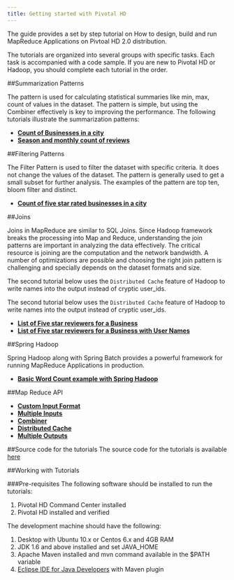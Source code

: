 ```yaml
---
title: Getting started with Pivotal HD
---
```


The guide provides a set by step tutorial on How to design, build and run MapReduce Applications on Pivtoal HD 2.0 distribution.

The tutorials are organized into several groups with specific tasks. Each task is accompanied with a code sample.
If you are new to Pivotal HD or Hadoop, you should complete each tutorial in the order.

##Summarization Patterns

The  pattern is used for calculating statistical summaries like min, max, count of values in the dataset. The pattern is simple, but using the Combiner effectively is key to improving the performance. The following tutorials illustrate the summarization patterns:

* **[Count of Businesses in a city](map-reduce-java/count-businesses-in-city.html)**
* **[Season and monthly count of reviews](map-reduce-java/count-businesses-reviews-season.html)**

##Filtering Patterns

The Filter Pattern is used to filter the dataset with specific criteria. It does not change the values of the dataset. The pattern is generally used to get a small subset for further analysis. The examples of the pattern are top ten, bloom filter and distinct.

* **[Count of five star rated businesses in a city](map-reduce-java/count-city-fivestar-businesses.html)**

##Joins

Joins in MapReduce are similar to SQL Joins. Since Hadoop framework breaks the processing into Map and Reduce, understanding the join patterns are important in analyzing the data effectively. The critical resource is joining are the computation and the network bandwidth. A number of optimizations are possible and choosing the right join pattern is challenging and specially depends on the dataset formats and size.

The second tutorial below uses the `Distributed Cache` feature of Hadoop to write names into the output instead of cryptic user_ids.

The second tutorial below uses the `Distributed Cache` feature of Hadoop to write names into the output instead of cryptic user_ids.

* **[List of Five star reviewers for a Business](map-reduce-java/list-fivestar-reviewers-business.html)**
* **[List of Five star reviewers for a Business with User Names](map-reduce-java/list-fivestar-reviewers-business-with-usernames.html)**


##Spring Hadoop

Spring Hadoop along with Spring Batch provides a powerful framework for running MapReduce Applications in production.

* **[Basic Word Count example with Spring Hadoop](spring-data-hadoop/wordcount_with_spring_hadoop.html)**

##Map Reduce API

* **[Custom Input Format](map-reduce-java/count-businesses-in-city.html)**
* **[Multiple Inputs](map-reduce-java/count-city-fivestar-businesses.html)**
* **[Combiner](map-reduce-java/count-businesses-reviews-season.html)**
* **[Distributed Cache](map-reduce-java/list-fivestar-reviewers-business-with-usernames.html)**
* **[Multiple Outputs](map-reduce-java/count-businesses-reviews-season.html)**

##Source code for the tutorials
The source code for the tutorials is available [here](https://github.com/rajdeepd/pivotal-samples.git)

##Working with Tutorials

###Pre-requisites
The following software should be installed to run the tutorials:

1. Pivotal HD Command Center installed
2. Pivotal HD installed and verified

The development machine should have the following:

1. Desktop with Ubuntu 10.x or Centos 6.x and 4GB RAM
3. JDK 1.6 and above installed and set JAVA_HOME
3. Apache Maven installed and mvn command available in the $PATH variable
4. [Eclipse IDE for Java Developers](http://www.eclipse.org/downloads/packages/eclipse-ide-java-developers/junos) with Maven plugin
